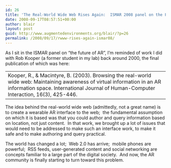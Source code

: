 ```yaml
---
id: 26
title: 'The Real-World Wide Web Rises Again:  ISMAR 2008 panel on the Future of AR'
date: 2008-09-17T08:57:51+00:00
author: blair
layout: post
guid: http://www.augmentedenvironments.org/blair/?p=26
permalink: /2008/09/17/rwww-rises-again-ismar08/
---
```

As I sit in the ISMAR panel on &#8220;the future of AR&#8221;, I&#8217;m reminded of work I did with Rob Kooper (a former student in my lab) back around 2000, the final publication of which was here:

<table border="0" cellpadding="5">
  <tr valign="top">
    <td>
      <div class="abstract">
        Kooper, R., & Macintyre, B. (2003). Browsing the real-world wide web: Maintaining awareness of virtual information in an AR information space. International Journal of Human-Computer Interaction, 16(3), 425-446.
      </div>
    </td>
  </tr>
</table>

The idea behind the real-world wide web (admittedly, not a great name) is to create a wearable AR interface to the web;  the fundamental assumption on which it is based was that you could author and query information based on location, not just content.  In that work, we brought up a lot of issues that would need to be addressed to make such an interface work, to make it safe and to make authoring and query practical.

The world has changed a lot;  Web 2.0 has arrive;  mobile phones are powerful;  RSS feeds, user-generated content and social networking are concepts familiar to a large part of the digital society.  And now, the AR community is finally starting to turn toward this problem.